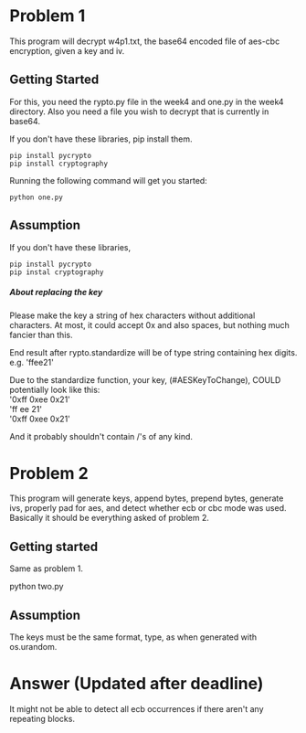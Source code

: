 # Problem 1

This program will decrypt w4p1.txt, the base64 encoded file of aes-cbc encryption, given a key and iv.


## Getting Started

For this, you need the rypto.py file in the week4 and one.py in the week4 directory.
Also you need a file you wish to decrypt that is currently in base64.

If you don't have these libraries, pip install them.

    pip install pycrypto
    pip install cryptography

Running the following command will get you started:

    python one.py

## Assumption

If you don't have these libraries,

    pip install pycrypto
    pip instal cryptography


##### About replacing the key

Please make the key a string of hex characters without additional characters.
At most, it could accept 0x and also spaces, but nothing much fancier than this.

End result after rypto.standardize will be of type string containing hex digits. e.g. 'ffee21'

Due to the standardize function, your key, (#AESKeyToChange), COULD potentially look like this:<br>
'0xff 0xee 0x21'<br>
'ff ee 21'<br>
'0xff 0xee 0x21'<br>

And it probably shouldn't contain /'s of any kind.

# Problem 2

This program will generate keys, append bytes, prepend bytes, generate ivs,
properly pad for aes, and detect whether ecb or cbc mode was used. Basically
it should be everything asked of problem 2.

## Getting started

Same as problem 1.

  python two.py

## Assumption

The keys must be the same format, type, as when generated with os.urandom.

# Answer (Updated after deadline)

It might not be able to detect all ecb occurrences if there aren't any repeating blocks.
